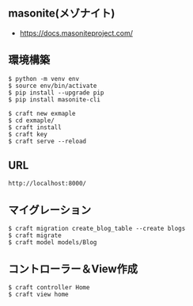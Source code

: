 ## masonite(メゾナイト)

* https://docs.masoniteproject.com/

## 環境構築

```shell
$ python -m venv env
$ source env/bin/activate
$ pip install --upgrade pip
$ pip install masonite-cli

$ craft new exmaple
$ cd exmaple/
$ craft install
$ craft key
$ craft serve --reload
```

## URL

```
http://localhost:8000/
```

## マイグレーション
```shell
$ craft migration create_blog_table --create blogs
$ craft migrate
$ craft model models/Blog
```

## コントローラー＆View作成
```shell
$ craft controller Home
$ craft view home
```
